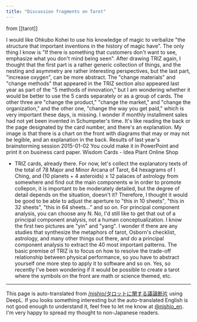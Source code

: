 ```yaml
---
title: "Discussion fragments on Tarot"
---
```


from  [[tarot]]

I would like Ohkubo Kohei to use his knowledge of magic to verbalize "the structure that important inventions in the history of magic have". The only thing I know is "If there is something that customers don't want to see, emphasize what you don't mind being seen".
After drawing TRIZ again, I thought that the first part is a rather generic collection of things, and the nesting and asymmetry are rather interesting perspectives, but the last part, "increase oxygen", can be more abstract.
The "change materials" and "change methods" that appeared in the TRIZ section also appeared last year as part of the "5 methods of innovation," but I am wondering whether it would be better to use the 5 cards separately or as a group of cards. The other three are "change the product," "change the market," and "change the organization," and the other one, "change the way you get paid," which is very important these days, is missing. I wonder if monthly installment sales had not yet been invented in Schumpeter's time.
It's like reading the back or the page designated by the card number, and there's an explanation.
My image is that there is a chart on the front with diagrams that may or may not be legible, and an explanation in the back.
Results of last year's brainstorming session
2015-01-02
You could make it in PowerPoint and print it on business card paper.
Wisdom Cards - Idea Plant Online Shop
- TRIZ cards, already there.
For now, let's collect the explanatory texts of the total of 78 Major and Minor Arcana of Tarot, 64 hexagrams of I Ching, and (10 planets + 4 asteroids) x 12 palaces of astrology from somewhere and find out the main components w
In order to promote collepon, it is important to be moderately detailed, but the degree of detail depends on the situation, doesn't it? Therefore, I thought it would be good to be able to adjust the aperture to "this in 10 sheets", "this in 32 sheets", "this in 64 sheets..." and so on.
For principal component analysis, you can choose any N.
No, I'd still like to get that out of a principal component analysis, not a human conceptualization.
I know the first two pictures are "yin" and "yang".
I wonder if there are any studies that synthesize the metaphors of tarot, Osborn's checklist, astrology, and many other things out there, and do a principal component analysis to extract the 40 most important patterns.
The basic premise of TRIZ is to focus on how to resolve the trade-off relationship between physical performance, so you have to abstract yourself one more step to apply it to software and so on.
Yes, so recently I've been wondering if it would be possible to create a tarot where the symbols on the front are math or science themed, etc.

---
This page is auto-translated from [/nishio/タロットに関する議論断片](https://scrapbox.io/nishio/タロットに関する議論断片) using DeepL. If you looks something interesting but the auto-translated English is not good enough to understand it, feel free to let me know at [@nishio_en](https://twitter.com/nishio_en). I'm very happy to spread my thought to non-Japanese readers.